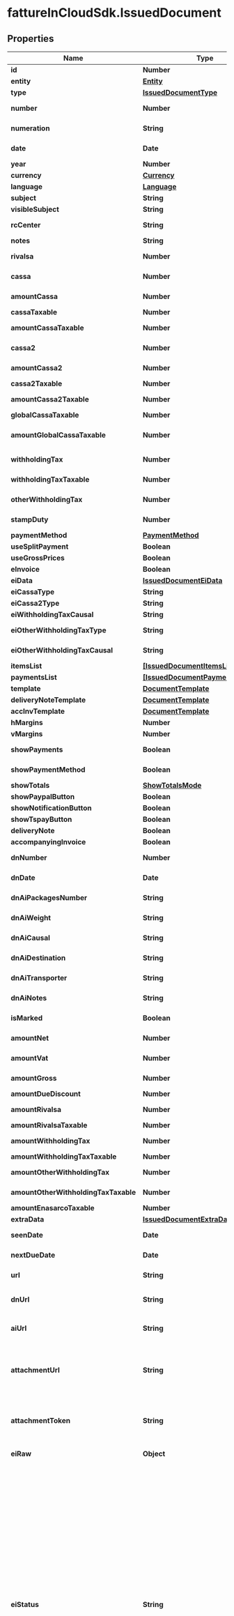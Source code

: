 # fattureInCloudSdk.IssuedDocument

## Properties

Name | Type | Description | Notes
------------ | ------------- | ------------- | -------------
**id** | **Number** | Unique identifier of the document. | [optional] 
**entity** | [**Entity**](Entity.md) |  | [optional] 
**type** | [**IssuedDocumentType**](IssuedDocumentType.md) |  | [optional] 
**number** | **Number** | Number of the document [If not specified, next number is used] | [optional] 
**numeration** | **String** | Numeration of the document [Not available if type&#x3D;delivery_note] | [optional] 
**date** | **Date** | Date of the document [If not specified, today date is used] | [optional] 
**year** | **Number** | Invoice year. | [optional] 
**currency** | [**Currency**](Currency.md) |  | [optional] 
**language** | [**Language**](Language.md) |  | [optional] 
**subject** | **String** | Issued document subject. | [optional] 
**visibleSubject** | **String** | Issued document visible subject. | [optional] 
**rcCenter** | **String** | Revenue center [or cost center if type&#x3D;supplier_order]. | [optional] 
**notes** | **String** | Issued document extra notes. | [optional] 
**rivalsa** | **Number** | \&quot;Rivalsa INPS\&quot; percentual value | [optional] 
**cassa** | **Number** | \&quot;Cassa previdenziale\&quot; percentual value | [optional] 
**amountCassa** | **Number** | [Read Only] Cassa amount. | [optional] [readonly] 
**cassaTaxable** | **Number** | Cassa taxable percentage | [optional] 
**amountCassaTaxable** | **Number** | [Can be set only if cassa_taxable is NULL] Cassa2 taxable amount | [optional] 
**cassa2** | **Number** | \&quot;Cassa previdenziale 2\&quot; percentual value | [optional] 
**amountCassa2** | **Number** | [Read Only] Cassa amount. | [optional] [readonly] 
**cassa2Taxable** | **Number** | Cassa2 taxable percentage | [optional] 
**amountCassa2Taxable** | **Number** | [Can be set only if cassa2_taxable is NULL] Cassa2 taxable amount | [optional] 
**globalCassaTaxable** | **Number** | Global cassa taxable percentage | [optional] 
**amountGlobalCassaTaxable** | **Number** | [Can be set only if global_cassa_taxable is NULL] Global cassa taxable amount | [optional] 
**withholdingTax** | **Number** | Withholding tax (ritenuta d&#39;acconto) percentual value | [optional] 
**withholdingTaxTaxable** | **Number** | Withholding tax taxable (imponibile) percentual value | [optional] 
**otherWithholdingTax** | **Number** | Other withholding tax (altra ritenuta) percentual value | [optional] 
**stampDuty** | **Number** | Stamp duty value [0 if not present] | [optional] 
**paymentMethod** | [**PaymentMethod**](PaymentMethod.md) |  | [optional] 
**useSplitPayment** | **Boolean** | Use split payment | [optional] 
**useGrossPrices** | **Boolean** | Use gross prices | [optional] 
**eInvoice** | **Boolean** | Indicates if this is an e-invoice. | [optional] 
**eiData** | [**IssuedDocumentEiData**](IssuedDocumentEiData.md) |  | [optional] 
**eiCassaType** | **String** | E-invoice cassa type | [optional] 
**eiCassa2Type** | **String** | E-invoice cassa2 type | [optional] 
**eiWithholdingTaxCausal** | **String** | E-invoice withholding tax causal | [optional] 
**eiOtherWithholdingTaxType** | **String** | E-invoice other withholding tax type | [optional] 
**eiOtherWithholdingTaxCausal** | **String** | E-invoice other withholding tax causal | [optional] 
**itemsList** | [**[IssuedDocumentItemsListItem]**](IssuedDocumentItemsListItem.md) |  | [optional] 
**paymentsList** | [**[IssuedDocumentPaymentsListItem]**](IssuedDocumentPaymentsListItem.md) |  | [optional] 
**template** | [**DocumentTemplate**](DocumentTemplate.md) |  | [optional] 
**deliveryNoteTemplate** | [**DocumentTemplate**](DocumentTemplate.md) |  | [optional] 
**accInvTemplate** | [**DocumentTemplate**](DocumentTemplate.md) |  | [optional] 
**hMargins** | **Number** | Horizontal margins. | [optional] 
**vMargins** | **Number** | Vertical margins. | [optional] 
**showPayments** | **Boolean** | Shows the expiration dates of the payments on the document. | [optional] 
**showPaymentMethod** | **Boolean** | Show the payment method details on the document. | [optional] 
**showTotals** | [**ShowTotalsMode**](ShowTotalsMode.md) |  | [optional] 
**showPaypalButton** | **Boolean** | Show paypal button | [optional] 
**showNotificationButton** | **Boolean** | Show notification button | [optional] 
**showTspayButton** | **Boolean** | Show ts pay button. | [optional] 
**deliveryNote** | **Boolean** |  | [optional] 
**accompanyingInvoice** | **Boolean** | Attach an accompanying invoice. | [optional] 
**dnNumber** | **Number** | Number (for the attached delivery note). | [optional] 
**dnDate** | **Date** | Date (for the attached delivery note). | [optional] 
**dnAiPackagesNumber** | **String** | Number of packages (for the attached delivery note). | [optional] 
**dnAiWeight** | **String** | Weight (for the attached delivery note). | [optional] 
**dnAiCausal** | **String** | Causal (for the attached delivery note). | [optional] 
**dnAiDestination** | **String** | Destination (for the attached delivery note). | [optional] 
**dnAiTransporter** | **String** | Transporter (for the attached delivery note). | [optional] 
**dnAiNotes** | **String** | Notes (for the attached delivery note). | [optional] 
**isMarked** | **Boolean** | This is true if the document is marked. | [optional] 
**amountNet** | **Number** | [Read Only] Total net amount (competenze). | [optional] [readonly] 
**amountVat** | **Number** | [Read Only] Total vat amount (IVA). | [optional] [readonly] 
**amountGross** | **Number** | [Read Only] Total gross amount (totale documento). | [optional] [readonly] 
**amountDueDiscount** | **Number** | Amount due discount | [optional] 
**amountRivalsa** | **Number** | [Read Only] Rivalsa amount. | [optional] [readonly] 
**amountRivalsaTaxable** | **Number** | Taxable rivalsa amount | [optional] 
**amountWithholdingTax** | **Number** | [Read Only] Withholding tax amount (ritenuta d&#39;acconto). | [optional] [readonly] 
**amountWithholdingTaxTaxable** | **Number** | Taxable withholding tax amount | [optional] 
**amountOtherWithholdingTax** | **Number** | [Read Only] Other withholding tax amount (altra ritenuta). | [optional] [readonly] 
**amountOtherWithholdingTaxTaxable** | **Number** | Taxable other withholding tax amount | [optional] 
**amountEnasarcoTaxable** | **Number** | Taxable enasarco amount | [optional] 
**extraData** | [**IssuedDocumentExtraData**](IssuedDocumentExtraData.md) |  | [optional] 
**seenDate** | **Date** | Date when the client/supplier has seen the document. | [optional] 
**nextDueDate** | **Date** | Date of the next not paid payment. | [optional] 
**url** | **String** | [Temporary] [Read Only]   Public url of the document PDF file. | [optional] 
**dnUrl** | **String** | [Temporary] [Read Only]   Public url of the attached delivery note PDF file. | [optional] 
**aiUrl** | **String** | [Temporary] [Read Only]   Public url of the accompanying invoice PDF file. | [optional] 
**attachmentUrl** | **String** | [Temporary] [Read Only] Public url of the attached file. Authomatically set if a valid attachment token is passed via POST /issued_documents or PUT /issued_documents/{documentId}. | [optional] [readonly] 
**attachmentToken** | **String** | [Write Only] Attachment token returned by POST /issued_documents/attachment. Used to attach the file already uploaded. | [optional] 
**eiRaw** | **Object** | Advanced raw attributes for e-invoices. | [optional] 
**eiStatus** | **String** | [Read only] Status of the e-invoice.   * &#x60;attempt&#x60; - We are trying to send the invoice, please wait up to 2 hours   * &#x60;missing&#x60; - The invoice is missing   * &#x60;not_sent&#x60; - The invoice has yet to be sent   * &#x60;sent&#x60; - The invoice was sent   * &#x60;pending&#x60; - The checks for the digital signature and sending are in progress   * &#x60;processing&#x60; - The SDI is delivering the invoice to the customer   * &#x60;error&#x60; - An error occurred while handling the invoice, please try to resend it or contact support   * &#x60;discarded&#x60; - The invoice has been rejected by the SDI, so it must be corrected and re-sent   * &#x60;not_delivered&#x60; - The SDI was unable to deliver the invoice   * &#x60;accepted&#x60; - The customer accepted the invoice   * &#x60;rejected&#x60; - The customer rejected the invoice, so it must be corrected   * &#x60;no_response&#x60; - A response has not yet been received whithin the deadline, contact the customer to ascertain the status of the invoice   * &#x60;manual_accepted&#x60; - The customer accepted the invoice   * &#x60;manual_rejected&#x60; - The customer rejected the invoice  | [optional] 
**createdAt** | **String** |  | [optional] 
**updatedAt** | **String** |  | [optional] 



## Enum: EiStatusEnum


* `attempt` (value: `"attempt"`)

* `missing` (value: `"missing"`)

* `not_sent` (value: `"not_sent"`)

* `sent` (value: `"sent"`)

* `pending` (value: `"pending"`)

* `processing` (value: `"processing"`)

* `error` (value: `"error"`)

* `discarded` (value: `"discarded"`)

* `not_delivered` (value: `"not_delivered"`)

* `accepted` (value: `"accepted"`)

* `rejected` (value: `"rejected"`)

* `no_response` (value: `"no_response"`)

* `manual_accepted` (value: `"manual_accepted"`)

* `manual_rejected` (value: `"manual_rejected"`)




